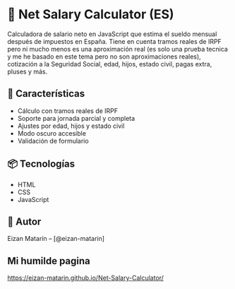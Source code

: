 # 🧮 Net Salary Calculator (ES)

Calculadora de salario neto en JavaScript que estima el sueldo mensual después de impuestos en España. Tiene en cuenta tramos reales de IRPF pero ni mucho menos es una aproximación real (es solo una prueba tecnica y me he basado en este tema pero no son aproximaciones reales), cotización a la Seguridad Social, edad, hijos, estado civil, pagas extra, pluses y más.

## 🚀 Características
- Cálculo con tramos reales de IRPF
- Soporte para jornada parcial y completa
- Ajustes por edad, hijos y estado civil
- Modo oscuro accesible
- Validación de formulario

## 📦 Tecnologías
- HTML
- CSS
- JavaScript

## 🧠 Autor
Eizan Matarín – [@eizan-matarin]

## Mi humilde pagina
https://eizan-matarin.github.io/Net-Salary-Calculator/
